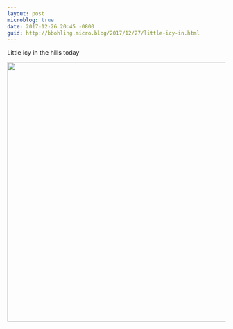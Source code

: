 ```yaml
---
layout: post
microblog: true
date: 2017-12-26 20:45 -0800
guid: http://bbohling.micro.blog/2017/12/27/little-icy-in.html
---
```

Little icy in the hills today

<img src="http://micro.brandonbohling.com/uploads/2017/3ea9dc006f.jpg" width="600" height="600" />
